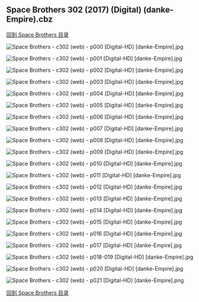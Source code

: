 ## Space Brothers 302 (2017) (Digital) (danke-Empire).cbz


[回到 Space Brothers 目录](https://github.com/alicewish/markdown/blob/master/series/Space-Brothers.md)


![Space Brothers - c302 (web) - p000 [Digital-HD] [danke-Empire].jpg](https://wx1.sinaimg.cn/large/6a9fdecagy1focb0p2qtxj21j82cwqn8.jpg)

![Space Brothers - c302 (web) - p001 [Digital-HD] [danke-Empire].jpg](https://wx1.sinaimg.cn/large/6a9fdecagy1focb0vkluoj21kw299hdt.jpg)

![Space Brothers - c302 (web) - p002 [Digital-HD] [danke-Empire].jpg](https://wx1.sinaimg.cn/large/6a9fdecagy1focb1319lej21kw2994qq.jpg)

![Space Brothers - c302 (web) - p003 [Digital-HD] [danke-Empire].jpg](https://wx1.sinaimg.cn/large/6a9fdecagy1focb1acno4j21kw299hdt.jpg)

![Space Brothers - c302 (web) - p004 [Digital-HD] [danke-Empire].jpg](https://wx1.sinaimg.cn/large/6a9fdecagy1focb1h6o7jj21kw299npd.jpg)

![Space Brothers - c302 (web) - p005 [Digital-HD] [danke-Empire].jpg](https://wx1.sinaimg.cn/large/6a9fdecagy1focb1qi211j21kw299hdt.jpg)

![Space Brothers - c302 (web) - p006 [Digital-HD] [danke-Empire].jpg](https://wx1.sinaimg.cn/large/6a9fdecagy1focb1w6ofkj21kw299e81.jpg)

![Space Brothers - c302 (web) - p007 [Digital-HD] [danke-Empire].jpg](https://wx1.sinaimg.cn/large/6a9fdecagy1focb22dj52j21kw299hdt.jpg)

![Space Brothers - c302 (web) - p008 [Digital-HD] [danke-Empire].jpg](https://wx1.sinaimg.cn/large/6a9fdecagy1focb29c3o0j21kw299npd.jpg)

![Space Brothers - c302 (web) - p009 [Digital-HD] [danke-Empire].jpg](https://wx1.sinaimg.cn/large/6a9fdecagy1focb2frt2tj21kw299hdt.jpg)

![Space Brothers - c302 (web) - p010 [Digital-HD] [danke-Empire].jpg](https://wx1.sinaimg.cn/large/6a9fdecagy1focb2mje3lj21kw299kjl.jpg)

![Space Brothers - c302 (web) - p011 [Digital-HD] [danke-Empire].jpg](https://wx1.sinaimg.cn/large/6a9fdecagy1focb2tms1cj21kw299npd.jpg)

![Space Brothers - c302 (web) - p012 [Digital-HD] [danke-Empire].jpg](https://wx1.sinaimg.cn/large/6a9fdecagy1focb30hkt0j21kw2991ky.jpg)

![Space Brothers - c302 (web) - p013 [Digital-HD] [danke-Empire].jpg](https://wx1.sinaimg.cn/large/6a9fdecagy1focb38sp2aj21kw299kjl.jpg)

![Space Brothers - c302 (web) - p014 [Digital-HD] [danke-Empire].jpg](https://wx1.sinaimg.cn/large/6a9fdecagy1focb3gk6s1j21kw299npe.jpg)

![Space Brothers - c302 (web) - p015 [Digital-HD] [danke-Empire].jpg](https://wx1.sinaimg.cn/large/6a9fdecagy1focb3opeozj21kw299b2a.jpg)

![Space Brothers - c302 (web) - p016 [Digital-HD] [danke-Empire].jpg](https://wx1.sinaimg.cn/large/6a9fdecagy1focb3wfl4oj21kw2997wi.jpg)

![Space Brothers - c302 (web) - p017 [Digital-HD] [danke-Empire].jpg](https://wx1.sinaimg.cn/large/6a9fdecagy1focb43xfj8j21kw299x6p.jpg)

![Space Brothers - c302 (web) - p018-019 [Digital-HD] [danke-Empire].jpg](https://wx1.sinaimg.cn/large/6a9fdecagy1focb4bxy88j21kw14mx6s.jpg)

![Space Brothers - c302 (web) - p020 [Digital-HD] [danke-Empire].jpg](https://wx1.sinaimg.cn/large/6a9fdecagy1focb4lw2acj21kw299x6p.jpg)

![Space Brothers - c302 (web) - p021 [Digital-HD] [danke-Empire].png](https://wx1.sinaimg.cn/large/6a9fdecagy1fmllapok8uj21kw2990or.jpg)

[回到 Space Brothers 目录](https://github.com/alicewish/markdown/blob/master/series/Space-Brothers.md)

